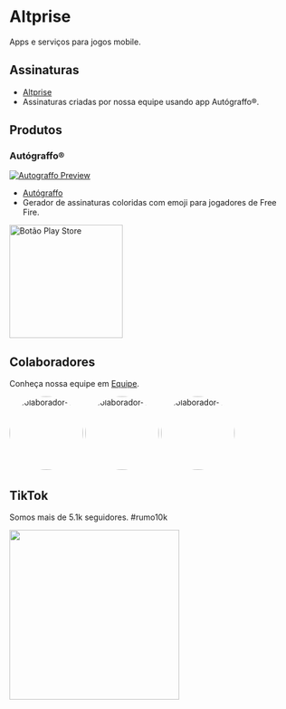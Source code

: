# Altprise

Apps e serviços para jogos mobile.

## Assinaturas
- [Altprise](https://altprise.com)
- Assinaturas criadas por nossa equipe usando app Autógraffo®.

## Produtos
### Autógraffo®



<a href="https://altprise.com/autograffo"><img src="https://live.staticflickr.com/65535/53563346219_5b64e32383.jpg" alt="Autograffo Preview" ></a>


- [Autógraffo](https://altprise.com/autograffo)
- Gerador de assinaturas coloridas com emoji para jogadores de Free Fire.

<a href="link_da_loja"><img src="https://raw.githubusercontent.com/steverichey/google-play-badge-svg/266d2b2df26f10d3c00b8129a0bd9f6da6b19f00/img/pt-br_get.svg" alt="Botão Play Store" width="200"></a>

## Colaboradores

Conheça nossa equipe em [Equipe](https://altprise.com/equipe).

<a href="https://github.com/beceluiz"><img src="https://github.com/halbritter-richard.png" alt="colaborador-1" width="130px" style="border-radius: 65px"></a>
<a href="https://github.com/beceluiz"><img src="https://github.com/LuccasPolonio.png" alt="colaborador-1" width="130px" style="border-radius: 65px"></a>
<a href="https://github.com/beceluiz"><img src="https://github.com/beceluiz.png" alt="colaborador-1" width="130px" style="border-radius: 65px"></a>

## TikTok

Somos mais de 5.1k seguidores. #rumo10k

<a href="https://www.tiktok.com/@altprise"><img src="https://upload.wikimedia.org/wikipedia/en/a/a9/TikTok_logo.svg" width="300"></a>
